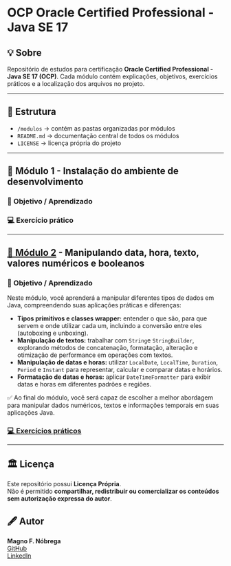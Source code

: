 # OCP Oracle Certified Professional - Java SE 17

## 💡 Sobre
Repositório de estudos para certificação **Oracle Certified Professional - Java SE 17 (OCP)**.
Cada módulo contém explicações, objetivos, exercícios práticos e a localização dos arquivos no projeto.

---

## 📂 Estrutura
- `/modulos` &rarr; contém as pastas organizadas por módulos
- `README.md` &rarr; documentação central de todos os módulos
- `LICENSE` &rarr; licença própria do projeto

---

## 📑 Módulo 1 - Instalação do ambiente de desenvolvimento

### 🚀 Objetivo / Aprendizado

### 💻 Exercício prático

---

## [📑 Módulo 2](modulos/módulo-2/README.md) - Manipulando data, hora, texto, valores numéricos e booleanos

### 🚀 Objetivo / Aprendizado

Neste módulo, você aprenderá a manipular diferentes tipos de dados em Java, compreendendo suas aplicações práticas e diferenças:

 - **Tipos primitivos e classes wrapper:** entender o que são, para que servem e onde utilizar cada um, incluindo a conversão entre eles (autoboxing e unboxing).
 - **Manipulação de textos:** trabalhar com `String`e `StringBuilder`, explorando métodos de concatenação, formatação, alteração e otimização de performance em operações com textos.
 - **Manipulação de datas e horas:** utilizar `LocalDate`, `LocalTime`, `Duration`, `Period` e `Instant` para representar, calcular e comparar datas e horários.
 - **Formatação de datas e horas:** aplicar `DateTimeFormatter` para exibir datas e horas em diferentes padrões e regiões.

 ✅ Ao final do módulo, você será capaz de escolher a melhor abordagem para manipular dados numéricos, textos e informações temporais em suas aplicações Java.


### [💻 Exercícios práticos](modulos/módulos-2/src)

---

## 🏛 Licença
Este repositório possui **Licença Própria**.  
Não é permitido **compartilhar, redistribuir ou comercializar os conteúdos sem autorização expressa do autor**.

## 🖋 Autor
**Magno F. Nóbrega**  
[GitHub](https://github.com/magnofnobrega)  
[LinkedIn](https://www.linkedin.com/in/magnofnobrega)  